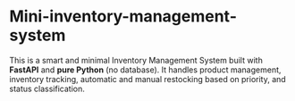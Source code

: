 # Mini-inventory-management-system
This is a smart and minimal Inventory Management System built with **FastAPI** and **pure Python** (no database). It handles product management, inventory tracking, automatic and manual restocking based on priority, and status classification.
